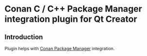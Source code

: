 # Conan C / C++ Package Manager integration plugin for Qt Creator

## Introduction
Plugin helps with [Conan Package Manager](https://conan.io) integration.
